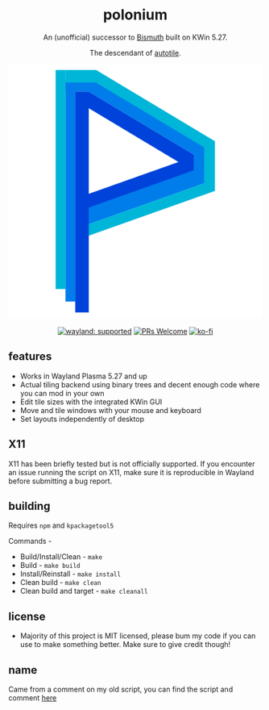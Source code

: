 <div align="center">

# polonium
An (unofficial) successor to [Bismuth](https://github.com/Bismuth-Forge/bismuth) built on KWin 5.27.

The descendant of [autotile](https://github.com/zeroxoneafour/kwin-autotile).

![hot icon](res/logo.svg)

[![wayland: supported](https://img.shields.io/badge/Wayland-Ready-blue?logo=kde)](https://community.kde.org/KWin/Wayland)
[![PRs Welcome](https://img.shields.io/badge/PRs-welcome-brightgreen.svg)](https://makeapullrequest.com) 
[![ko-fi](https://img.shields.io/badge/-Support%20me%20on%20Ko--Fi-orange?logo=kofi&logoColor=white)](https://ko-fi.com/zeroxoneafour)

</div>

## features
* Works in Wayland Plasma 5.27 and up
* Actual tiling backend using binary trees and decent enough code where you can mod in your own
* Edit tile sizes with the integrated KWin GUI
* Move and tile windows with your mouse and keyboard
* Set layouts independently of desktop

## X11
X11 has been briefly tested but is not officially supported. If you encounter an issue running the script on X11, make sure it is reproducible in Wayland before submitting a bug report.

## building
Requires `npm` and `kpackagetool5`

Commands -
* Build/Install/Clean - `make`
* Build - `make build`
* Install/Reinstall - `make install`
* Clean build - `make clean`
* Clean build and target - `make cleanall`

## license
* Majority of this project is MIT licensed, please bum my code if you can use to make something better. Make sure to give credit though!

## name
Came from a comment on my old script, you can find the script and comment [here](https://store.kde.org/p/2003956)
